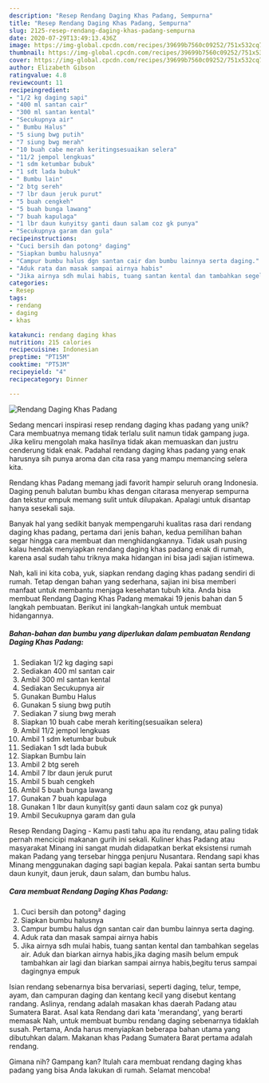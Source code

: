 ```yaml
---
description: "Resep Rendang Daging Khas Padang, Sempurna"
title: "Resep Rendang Daging Khas Padang, Sempurna"
slug: 2125-resep-rendang-daging-khas-padang-sempurna
date: 2020-07-29T13:49:13.436Z
image: https://img-global.cpcdn.com/recipes/39699b7560c09252/751x532cq70/rendang-daging-khas-padang-foto-resep-utama.jpg
thumbnail: https://img-global.cpcdn.com/recipes/39699b7560c09252/751x532cq70/rendang-daging-khas-padang-foto-resep-utama.jpg
cover: https://img-global.cpcdn.com/recipes/39699b7560c09252/751x532cq70/rendang-daging-khas-padang-foto-resep-utama.jpg
author: Elizabeth Gibson
ratingvalue: 4.8
reviewcount: 11
recipeingredient:
- "1/2 kg daging sapi"
- "400 ml santan cair"
- "300 ml santan kental"
- "Secukupnya air"
- " Bumbu Halus"
- "5 siung bwg putih"
- "7 siung bwg merah"
- "10 buah cabe merah keritingsesuaikan selera"
- "11/2 jempol lengkuas"
- "1 sdm ketumbar bubuk"
- "1 sdt lada bubuk"
- " Bumbu lain"
- "2 btg sereh"
- "7 lbr daun jeruk purut"
- "5 buah cengkeh"
- "5 buah bunga lawang"
- "7 buah kapulaga"
- "1 lbr daun kunyitsy ganti daun salam coz gk punya"
- "Secukupnya garam dan gula"
recipeinstructions:
- "Cuci bersih dan potong² daging"
- "Siapkan bumbu halusnya"
- "Campur bumbu halus dgn santan cair dan bumbu lainnya serta daging."
- "Aduk rata dan masak sampai airnya habis"
- "Jika airnya sdh mulai habis, tuang santan kental dan tambahkan segelas air. Aduk dan biarkan airnya habis,jika daging masih belum empuk tambahkan air lagi dan biarkan sampai airnya habis,begitu terus sampai dagingnya empuk"
categories:
- Resep
tags:
- rendang
- daging
- khas

katakunci: rendang daging khas 
nutrition: 215 calories
recipecuisine: Indonesian
preptime: "PT15M"
cooktime: "PT53M"
recipeyield: "4"
recipecategory: Dinner

---
```



![Rendang Daging Khas Padang](https://img-global.cpcdn.com/recipes/39699b7560c09252/751x532cq70/rendang-daging-khas-padang-foto-resep-utama.jpg)

Sedang mencari inspirasi resep rendang daging khas padang yang unik? Cara membuatnya memang tidak terlalu sulit namun tidak gampang juga. Jika keliru mengolah maka hasilnya tidak akan memuaskan dan justru cenderung tidak enak. Padahal rendang daging khas padang yang enak harusnya sih punya aroma dan cita rasa yang mampu memancing selera kita.

Rendang khas Padang memang jadi favorit hampir seluruh orang Indonesia. Daging penuh balutan bumbu khas dengan citarasa menyerap sempurna dan tekstur empuk memang sulit untuk dilupakan. Apalagi untuk disantap hanya sesekali saja.

Banyak hal yang sedikit banyak mempengaruhi kualitas rasa dari rendang daging khas padang, pertama dari jenis bahan, kedua pemilihan bahan segar hingga cara membuat dan menghidangkannya. Tidak usah pusing kalau hendak menyiapkan rendang daging khas padang enak di rumah, karena asal sudah tahu triknya maka hidangan ini bisa jadi sajian istimewa.


Nah, kali ini kita coba, yuk, siapkan rendang daging khas padang sendiri di rumah. Tetap dengan bahan yang sederhana, sajian ini bisa memberi manfaat untuk membantu menjaga kesehatan tubuh kita. Anda bisa membuat Rendang Daging Khas Padang memakai 19 jenis bahan dan 5 langkah pembuatan. Berikut ini langkah-langkah untuk membuat hidangannya.

<!--inarticleads1-->

##### Bahan-bahan dan bumbu yang diperlukan dalam pembuatan Rendang Daging Khas Padang:

1. Sediakan 1/2 kg daging sapi
1. Sediakan 400 ml santan cair
1. Ambil 300 ml santan kental
1. Sediakan Secukupnya air
1. Gunakan  Bumbu Halus
1. Gunakan 5 siung bwg putih
1. Sediakan 7 siung bwg merah
1. Siapkan 10 buah cabe merah keriting(sesuaikan selera)
1. Ambil 11/2 jempol lengkuas
1. Ambil 1 sdm ketumbar bubuk
1. Sediakan 1 sdt lada bubuk
1. Siapkan  Bumbu lain
1. Ambil 2 btg sereh
1. Ambil 7 lbr daun jeruk purut
1. Ambil 5 buah cengkeh
1. Ambil 5 buah bunga lawang
1. Gunakan 7 buah kapulaga
1. Gunakan 1 lbr daun kunyit(sy ganti daun salam coz gk punya)
1. Ambil Secukupnya garam dan gula


Resep Rendang Daging - Kamu pasti tahu apa itu rendang, atau paling tidak pernah mencicipi makanan gurih ini sekali. Kuliner khas Padang atau masyarakat Minang ini sangat mudah didapatkan berkat eksistensi rumah makan Padang yang tersebar hingga penjuru Nusantara. Rendang sapi khas Minang menggunakan daging sapi bagian kepala. Pakai santan serta bumbu daun kunyit, daun jeruk, daun salam, dan bumbu halus. 

<!--inarticleads2-->

##### Cara membuat Rendang Daging Khas Padang:

1. Cuci bersih dan potong² daging
1. Siapkan bumbu halusnya
1. Campur bumbu halus dgn santan cair dan bumbu lainnya serta daging.
1. Aduk rata dan masak sampai airnya habis
1. Jika airnya sdh mulai habis, tuang santan kental dan tambahkan segelas air. Aduk dan biarkan airnya habis,jika daging masih belum empuk tambahkan air lagi dan biarkan sampai airnya habis,begitu terus sampai dagingnya empuk


Isian rendang sebenarnya bisa bervariasi, seperti daging, telur, tempe, ayam, dan campuran daging dan kentang kecil yang disebut kentang randang. Aslinya, rendang adalah masakan khas daerah Padang atau Sumatera Barat. Asal kata Rendang dari kata &#39;merandang&#39;, yang berarti memasak Nah, untuk membuat bumbu rendang daging sebenarnya tidaklah susah. Pertama, Anda harus menyiapkan beberapa bahan utama yang dibutuhkan dalam. Makanan khas Padang Sumatera Barat pertama adalah rendang. 

Gimana nih? Gampang kan? Itulah cara membuat rendang daging khas padang yang bisa Anda lakukan di rumah. Selamat mencoba!

